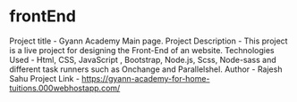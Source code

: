 # frontEnd
Project title - Gyann Academy Main page.
Project Description - This project is a live project for designing the Front-End of an website.
Technologies Used - Html, CSS, JavaScript , Bootstrap, Node.js, Scss, Node-sass and different task runners such as Onchange and Parallelshel. 
Author - Rajesh Sahu 
Project Link - https://gyann-academy-for-home-tuitions.000webhostapp.com/ 

